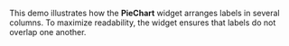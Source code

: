 This demo illustrates how the **PieChart** widget arranges labels in&nbsp;several columns. To&nbsp;maximize readability, the widget ensures that labels do&nbsp;not overlap one another.